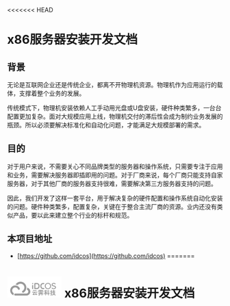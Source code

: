 <<<<<<< HEAD
# x86服务器安装开发文档

## 背景

无论是互联网企业还是传统企业，都离不开物理机资源。物理机作为应用运行的载体，支撑着整个业务的发展。

传统模式下，物理机安装依赖人工手动用光盘或U盘安装，硬件种类繁多，一台台配置更加复杂。面对大规模应用上线，物理机交付的滞后性会成为制约业务发展的瓶颈。所以必须要解决标准化和自动化问题，才能满足大规模部署的需求。

## 目的

对于用户来说，不需要关心不同品牌类型的服务器和操作系统，只需要专注于应用和业务，需要解决服务器即插即用的问题。对于厂商来说，每个厂商只能支持自家服务器，对于其他厂商的服务器支持很难，需要解决第三方服务器支持的问题。

因此，我们开发了这样一套平台，用于解决复杂的硬件配置和操作系统自动化安装的问题。硬件种类繁多，配置复杂，关键在于整合主流厂商的资源。业内还没有类似产品，要以此来建立整个行业的标杆和规范。

## 本项目地址

* [https://github.com/idcos](https://github.com/idcos)
=======
# ![](logo.png) x86服务器安装开发文档
